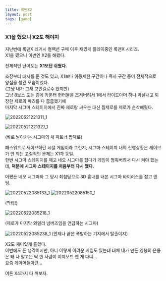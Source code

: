 ```yaml
---
title: 록맨X2
layout: post
tags: [game]
---
```

### X1을 했으니 X2도 해야지
지난번에 록맨X 레거시 컬렉션 구매 이후 재밌게 플레이중인 록맨X 시리즈.  
X1을 깼으니 이번엔 X2를 해봤다.

전체적인 난이도는 **X1보단 쉬웠다.**

초장부터 대시를 준 것도 있고, X1보다 이동제한 구간이나 즉사 구간 등이 전체적으로 양심을 챙긴 모습이었다.  
(그냥 내가 그새 고인걸로수 있지만)  
그냥 8보스 도는 김에 카운터 헌터들을 조져버려서 1에서 라이드아머 하나 박살내고 퇴장한 제로의 파츠를 다 줍줍했기에  
마지막 시그마 스테이지에서 진짜 제로랑 싸우는 대신 짭제로를 제로가 순삭해줬다.

![20220521221311_1](https://user-images.githubusercontent.com/43718966/169691399-4337282a-0a6c-472c-add6-c3d38e975bf4.jpg)

![20220521221327_1](https://user-images.githubusercontent.com/43718966/169691400-babacd33-d6ab-4dc3-9e1c-5e1bb8d8452d.jpg)

(바로 날아가는 시그마의 새 파트너 짭제로)

패스워드로 세이브하던 시절 게임이라 그런지, 시그마 스테이지 내의 진행상황은 세이브가 안 되는 고질적인 문제는 X1과 동일.  
한번 시그마 스테이지를 깨고 네오 시그마를 잡다가 게임이 멈춰버려서 다시 켜야 했는데, **덕분에 시그마 스테이지를 처음부터 다시 깼다.**

어쨌든 네오 시그마와 그 당시 최첨담으로 3D 흉내를 내본 시그마 바이러스를 잡고 엔딩.

![20220522085133_1](https://user-images.githubusercontent.com/43718966/169691497-3ef38c52-e360-4a8d-85e0-65133384bf68.jpg)
![20220522085150_1](https://user-images.githubusercontent.com/43718966/169691503-b6bfe346-25c4-46dc-9fd0-b24face130d2.jpg)

(막타!)

![20220522085218_1](https://user-images.githubusercontent.com/43718966/169691512-ef5dedfa-fc1b-48bf-9c60-ebebd6c2abc8.jpg)

(제로가 마지막 와일리 넘버즈임을 언급하는 시그마)

![20220522085238_1](https://user-images.githubusercontent.com/43718966/169691519-c13db1a8-6ed8-45e8-a9c0-aa3ee554f505.jpg)
(언제나 끝은 폭발하는 기지에서 탈출이지)

X2도 재미있게 즐겼다.  
이번에도 든 생각이지만, 아니 이렇게 어려운 게임도 있는데 대체 내가 만든 영봉의 은룡은 왜 나 말고는 딱 한 사람이 이지모드 깬 게 다냐...  
요즘 게이머들이란...

여튼 X4까지 다 깨보자.
